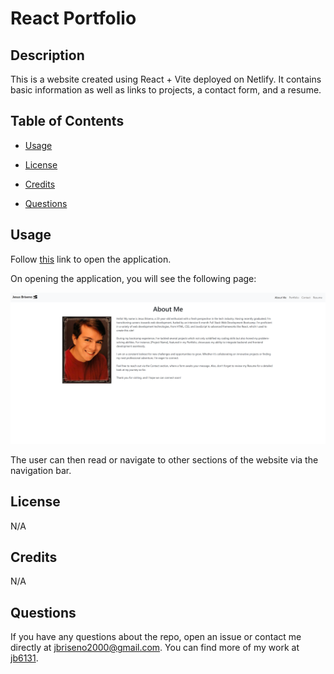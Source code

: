 # React Portfolio

## Description

This is a website created using React + Vite deployed on Netlify. It contains basic information as well as links to projects, a contact form, and a resume.

## Table of Contents

* [Usage](#usage)

* [License](#license)

* [Credits](#credits)

* [Questions](#questions)

## Usage

Follow [this](https://jesus-briseno-portfolio.netlify.app/) link to open the application.

On opening the application, you will see the following page:

![A screenshot of the main page.](./src/assets/screenshot.png)

The user can then read or navigate to other sections of the website via the navigation bar.

## License

N/A

## Credits

N/A

## Questions

If you have any questions about the repo, open an issue or contact me directly at jbriseno2000@gmail.com. You can find more of my work at [jb6131](https://github.com/jb6131/).